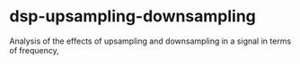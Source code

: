 # dsp-upsampling-downsampling
Analysis of the effects of upsampling and downsampling in a signal in terms of frequency,

